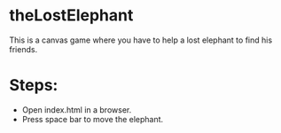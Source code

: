 # theLostElephant
This is a canvas game where you have to help a lost elephant to find his friends.

# Steps:
 - Open index.html in a browser.
 - Press space bar to move the elephant.
